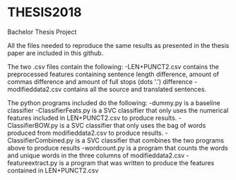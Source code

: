 # THESIS2018
Bachelor Thesis Project

All the files needed to reproduce the same results as presented in the thesis paper are included in this github. 

The two .csv files contain the following:
-LEN+PUNCT2.csv contains the preprocessed features containing sentence length difference, amount of commas difference and amount of full stops (dots '.') difference
-modifieddata2.csv contains all the source and translated sentences.

The python programs included do the following:
-dummy.py is a baseline classifier
-ClassifierFeats.py is a SVC classifier that only uses the numerical features included in LEN+PUNCT2.csv to produce results.
-ClassifierBOW.py is a SVC classifier that only uses the bag of words produced from modifieddata2.csv to produce results.
-ClassifierCombined.py is a SVC classifier that combines the two programs above to produce results
-wordcount.py is a program that counts the words and unique words in the three columns of modifieddata2.csv
-featureextract.py is a program that was written to produce the features contained in LEN+PUNCT2.csv
